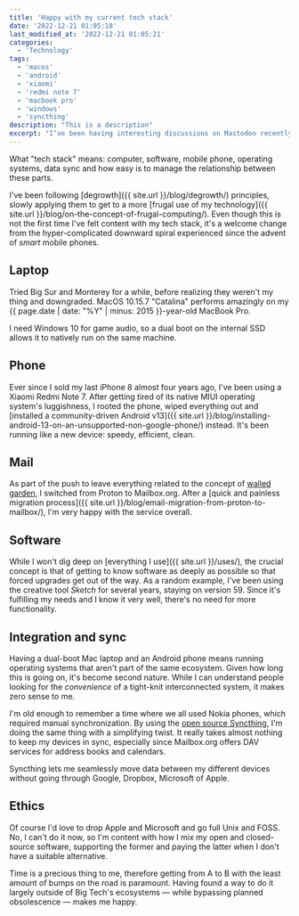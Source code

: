 ```yaml
---
title: 'Happy with my current tech stack'
date: '2022-12-21 01:05:18'
last_modified_at: '2022-12-21 01:05:21'
categories: 
  - 'Technology'
tags:
  - 'macos'
  - 'android'
  - 'xiaomi'
  - 'redmi note 7'
  - 'macbook pro'
  - 'windows'
  - 'syncthing'
description: "This is a description"
excerpt: "I’ve been having interesting discussions on Mastodon recently about whether a tech stack is satisfactory or if better solutions lie ahead."
---
```

What "tech stack" means: computer, software, mobile phone, operating systems, data sync and how easy is to manage the relationship between these parts.

I've been following [degrowth]({{ site.url }}/blog/degrowth/) principles, slowly applying them to get to a more [frugal use of my technology]({{ site.url }}/blog/on-the-concept-of-frugal-computing/). Even though this is not the first time I've felt content with my tech stack, it's a welcome change from the hyper-complicated downward spiral experienced since the advent of _smart_ mobile phones.

## Laptop

Tried Big Sur and Monterey for a while, before realizing they weren't my thing and downgraded. MacOS 10.15.7 "Catalina" performs amazingly on my {{ page.date | date: "%Y" | minus: 2015 }}-year-old MacBook Pro.

I need Windows 10 for game audio, so a dual boot on the internal SSD allows it to natively run on the same machine.

## Phone

Ever since I sold my last iPhone 8 almost four years ago, I've been using a Xiaomi Redmi Note 7. After getting tired of its native MIUI operating system's luggishness, I rooted the phone, wiped everything out and [installed a community-driven Android v13]({{ site.url }}/blog/installing-android-13-on-an-unsupported-non-google-phone/) instead. It's been running like a new device: speedy, efficient, clean.

## Mail

As part of the push to leave everything related to the concept of [walled garden](https://en.wikipedia.org/wiki/Closed_platform), I switched from Proton to Mailbox.org. After a [quick and painless migration process]({{ site.url }}/blog/email-migration-from-proton-to-mailbox/), I'm very happy with the service overall.

## Software

While I won't dig deep on [everything I use]({{ site.url }}/uses/), the crucial concept is that of getting to know software as deeply as possible so that forced upgrades get out of the way. As a random example, I've been using the creative tool _Sketch_ for several years, staying on version 59. Since it's fulfilling my needs and I know it very well, there's no need for more functionality.

## Integration and sync

Having a dual-boot Mac laptop and an Android phone means running operating systems that aren't part of the same ecosystem. Given how long this is going on, it's become second nature. While I can understand people looking for the _convenience_ of a tight-knit interconnected system, it makes zero sense to me.

I'm old enough to remember a time where we all used Nokia phones, which required manual synchronization. By using the [open source Syncthing](https://syncthing.net/), I'm doing the same thing with a simplifying twist. It really takes almost nothing to keep my devices in sync, especially since Mailbox.org offers DAV services for address books and calendars.

Syncthing lets me seamlessly move data between my different devices without going through Google, Dropbox, Microsoft of Apple.

## Ethics

Of course I'd love to drop Apple and Microsoft and go full Unix and FOSS. No, I can't do it now, so I'm content with how I mix my open and closed-source software, supporting the former and paying the latter when I don't have a suitable alternative.

Time is a precious thing to me, therefore getting from A to B with the least amount of bumps on the road is paramount. Having found a way to do it largely outside of Big Tech's ecosystems — while bypassing planned obsolescence — makes me happy.